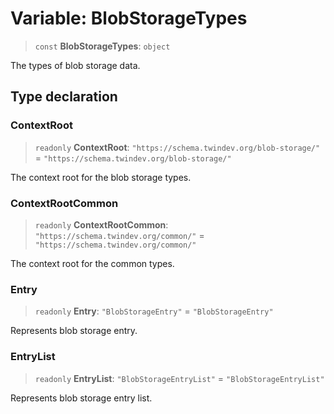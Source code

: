 # Variable: BlobStorageTypes

> `const` **BlobStorageTypes**: `object`

The types of blob storage data.

## Type declaration

### ContextRoot

> `readonly` **ContextRoot**: `"https://schema.twindev.org/blob-storage/"` = `"https://schema.twindev.org/blob-storage/"`

The context root for the blob storage types.

### ContextRootCommon

> `readonly` **ContextRootCommon**: `"https://schema.twindev.org/common/"` = `"https://schema.twindev.org/common/"`

The context root for the common types.

### Entry

> `readonly` **Entry**: `"BlobStorageEntry"` = `"BlobStorageEntry"`

Represents blob storage entry.

### EntryList

> `readonly` **EntryList**: `"BlobStorageEntryList"` = `"BlobStorageEntryList"`

Represents blob storage entry list.
